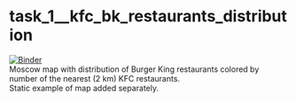 # task_1__kfc_bk_restaurants_distribution  
[![Binder](https://mybinder.org/badge_logo.svg)](https://mybinder.org/v2/gh/Ivan-Popov-94/task_1__kfc_bk_restaurants_distribution.git/master?filepath=Burger_King_map.ipynb)  
Moscow map with distribution of Burger King restaurants colored by number of the nearest (2 km) KFC restaurants.  
Static example of map added separately.

